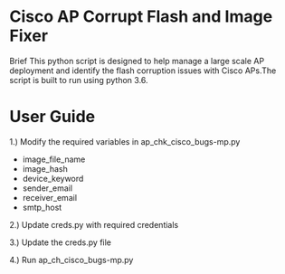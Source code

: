 # Cisco AP Corrupt Flash and Image Fixer

Brief
This python script is designed to help manage a large scale AP deployment and identify the flash corruption issues with Cisco APs.The script is built to run using python 3.6.

# User Guide
1.) Modify the required variables in ap_chk_cisco_bugs-mp.py
  - image_file_name
  - image_hash
  - device_keyword
  - sender_email
  - receiver_email
  - smtp_host

2.) Update creds.py with required credentials

3.) Update the creds.py file

4.) Run ap_ch_cisco_bugs-mp.py
